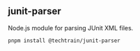 ## junit-parser

Node.js module for parsing JUnit XML files.

```
pnpm install @techtrain/junit-parser
```
